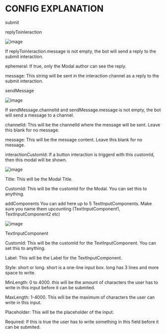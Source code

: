 # CONFIG EXPLANATION


submit

replyToinIeraction

![image](https://user-images.githubusercontent.com/55946112/162878422-151491f4-dbe2-4121-a856-b443ecbf52a8.png)
 



If replyToinIeraction.message is not empty, the bot will send a reply to the submit interaction.

ephemeral: If true, only the Modal author can see the reply.

message: This string will be sent in the interaction channel as a reply to the submit interaction.


sendMessage 

![image](https://user-images.githubusercontent.com/55946112/162878468-1cb60ea1-f026-48c0-a1c3-a77eb122b014.png)




If sendMessage.channelId and sendMessage.message is not empty, the bot will send a message to a channel.

channelId: This will be the channelId where the message will be sent. Leave this blank for no message.

message: This will be the message content. Leave this blank for no message.


interactionCustomId: If a button interaction is triggerd with this customId, then this modal will be shown. 

![image](https://user-images.githubusercontent.com/55946112/162879082-946cca4b-6de2-47c0-95f7-980b3223c2ea.png)




Title: This will be the Modal Title.

CustomId: This will be the customId for the Modal. You can set this to anything.


addComponents You can add here up to 5 TextInputComponents. Make sure you name them upcounting (TextInputComponent1, TextInputComponent2 etc) 

![image](https://user-images.githubusercontent.com/55946112/162878556-df20d151-051a-49ae-b671-1ba87aa3a477.png)




TextInputComponent


CustomId: This will be the customId for the TextInputComponent. You can set this to anything.

Label: This will be the Label for the TextInputComponent.

Style: short or long. short is a one-line input box. long has 3 lines and more space to write.

MinLength: 0 to 4000. this will be the amount of characters the user has to write in this input before it can be submited.

MaxLength: 1-4000. This will be the maximum of characters the user can write in this input.

Placeholder: This will be the placeholder of the input.

Required: If this is true the user has to write something in this field before it can be submited.
